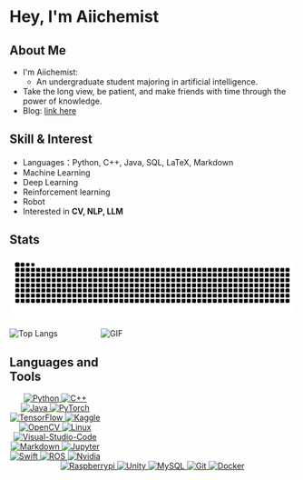 # Hey, I'm Aiichemist

## About Me
  
  - I'm Aiichemist:
    -  An undergraduate student majoring in artificial intelligence.
  - Take the long view, be patient, and make friends with time through the power of knowledge.
  - Blog: [link here](https://aiichemist.github.io/)


## Skill & Interest
  
  - Languages：Python, C++, Java, SQL, LaTeX, Markdown
  - Machine Learning
  - Deep Learning
  - Reinforcement learning
  - Robot
  - Interested in **CV, NLP, LLM**
## Stats
<picture>
  <source media="(prefers-color-scheme: dark)" srcset="https://raw.githubusercontent.com/Aiichemist/Aiichemist/output/github-contribution-grid-snake-dark.svg">
  <source media="(prefers-color-scheme: light)" srcset="https://raw.githubusercontent.com/Aiichemist/Aiichemist//output/github-contribution-grid-snake.svg">
  <img alt="github contribution grid snake animation" src="https://raw.githubusercontent.com/Aiichemist/Aiichemist/output/github-contribution-grid-snake.svg">
</picture>

  ![Top Langs](https://github-readme-stats.vercel.app/api/top-langs/?username=Aiichemist&hide_progress=true)
  <img align="right" alt="GIF" src="https://github.com/abhisheknaiidu/abhisheknaiidu/blob/master/code.gif?raw=true" width="343" height="220" title="Do what you like, and do it best!">



## Languages and Tools

<p align="center">
  <a href='https://www.python.org/'>
    <img src="https://www.vectorlogo.zone/logos/python/python-icon.svg" alt="Python" height="40"/>
  </a>
  
  <a href='https://en.cppreference.com/w/cpp'>
    <img src='https://cdn.jsdelivr.net/npm/simple-icons@6.20.0/icons/cplusplus.svg' alt='C++' height='40'>
  </a>
  
  <a href="https://www.java.com/"> 
    <img src="https://www.vectorlogo.zone/logos/java/java-icon.svg" alt="Java" height="40"/> 
  </a>
  
  <a href="https://pytorch.org/"> 
    <img src="https://www.vectorlogo.zone/logos/pytorch/pytorch-icon.svg" alt="PyTorch" height="40"/> 
  </a>

  <a href='https://tensorflow.google.cn/'>
    <img src="https://www.vectorlogo.zone/logos/tensorflow/tensorflow-icon.svg" alt="TensorFlow" height="40"/> 
  </a>

  <a href="https://www.kaggle.com/"> 
    <img src="https://www.vectorlogo.zone/logos/kaggle/kaggle-icon.svg" alt="Kaggle" height="40"/> 
  </a>

  <a href="https://opencv.org/"> 
    <img src="https://www.vectorlogo.zone/logos/opencv/opencv-icon.svg" alt="OpenCV" height="40"/> 
  </a>
  
  <a href='https://www.linux.org/'>
    <img src="https://www.vectorlogo.zone/logos/linux/linux-icon.svg" alt="Linux" height="40"/> 
  </a>
  
  <a href='https://code.visualstudio.com/'>
    <img src="https://www.vectorlogo.zone/logos/visualstudio_code/visualstudio_code-icon.svg" alt="Visual-Studio-Code" height="40"/> 
  </a>
  
  <a href='https://markdown.com.cn/'>
    <img src="https://www.vectorlogo.zone/logos/markdown-here/markdown-here-icon.svg" alt="Markdown" height="40"/> 
  </a>
  
  <a href='https://jupyter.org/'>
    <img src="https://www.vectorlogo.zone/logos/jupyter/jupyter-icon.svg" alt="Jupyter" height="40"/> 
  </a>

  <a href='https://www.swift.org/'>
    <img src="https://www.vectorlogo.zone/logos/swift/swift-icon.svg" alt="Swift" height="40"/> 
  </a>

  <a href='https://www.ros.org/'>
    <img src="https://www.vectorlogo.zone/logos/ros/ros-icon.svg" alt="ROS" height="40"/> 
  </a>

  <a href='https://www.nvidia.com/'>
    <img src="https://www.vectorlogo.zone/logos/nvidia/nvidia-icon.svg" alt="Nvidia" height="40"/> 
  </a>
  
  <a href='https://www.raspberrypi.com/'>
    <img src="https://www.vectorlogo.zone/logos/raspberrypi/raspberrypi-icon.svg" alt="Raspberrypi" height="40"/> 
  </a>

  <a href='https://unity.com/'>
    <img src="https://www.vectorlogo.zone/logos/unity3d/unity3d-icon.svg" alt="Unity" height="40"/> 
  </a>
  
  <a href='https://www.mysql.com/'>
    <img src="https://www.vectorlogo.zone/logos/mysql/mysql-icon.svg" alt="MySQL" height="40"/> 
  </a>
  
  <a href='https://git-scm.com/'>
    <img src="https://www.vectorlogo.zone/logos/git-scm/git-scm-icon.svg" alt="Git" height="40"/>
  </a>

  <a href='https://www.docker.com/'>
    <img src="https://www.vectorlogo.zone/logos/docker/docker-icon.svg" alt="Docker" height="40"/>
  </a>

  
</p>
